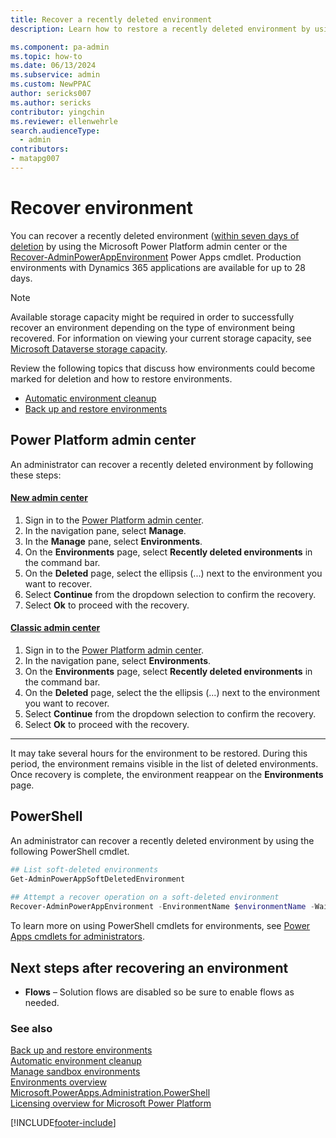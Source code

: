 ```yaml
---
title: Recover a recently deleted environment
description: Learn how to restore a recently deleted environment by using Microsoft Power Platform admin center or Power Apps cmdlet.

ms.component: pa-admin
ms.topic: how-to
ms.date: 06/13/2024
ms.subservice: admin
ms.custom: NewPPAC
author: sericks007
ms.author: sericks
contributor: yingchin
ms.reviewer: ellenwehrle
search.audienceType: 
  - admin
contributors:
- matapg007 
---
```


# Recover environment

You can recover a recently deleted environment ([within seven days of deletion](backup-restore-environments.md) by using the Microsoft Power Platform admin center or the [Recover-AdminPowerAppEnvironment](/powershell/module/microsoft.powerapps.administration.powershell/recover-adminpowerappenvironment?view=pa-ps-latest&preserve-view=true) Power Apps cmdlet. Production environments with Dynamics 365 applications are available for up to 28 days.

> [!NOTE]
> Available storage capacity might be required in order to successfully recover an environment depending on the type of environment being recovered. For information on viewing your current storage capacity, see [Microsoft Dataverse storage capacity](capacity-storage.md). 
> 
> Review the following topics that discuss how environments could become marked for deletion and how to restore environments.
>
> - [Automatic environment cleanup](automatic-environment-cleanup.md)
> - [Back up and restore environments](backup-restore-environments.md)

## Power Platform admin center

An administrator can recover a recently deleted environment by following these steps:

#### [New admin center](#tab/new)
1. Sign in to the [Power Platform admin center](https://admin.powerplatform.microsoft.com/).
1. In the navigation pane, select **Manage**.
1. In the **Manage** pane, select **Environments**.
1. On the **Environments** page,  select **Recently deleted environments** in the command bar.
1. On the **Deleted** page, select the ellipsis (...) next to the environment you want to recover.
1. Select **Continue** from the dropdown selection to confirm the recovery.
1. Select **Ok** to proceed with the recovery.
   
#### [Classic admin center](#tab/classic)
1. Sign in to the [Power Platform admin center](https://admin.powerplatform.microsoft.com/).
1. In the navigation pane, select **Environments**.
1. On the **Environments** page,  select **Recently deleted environments** in the command bar.
1. On the **Deleted** page, select the the ellipsis (...) next to the environment you want to recover.
1. Select **Continue** from the dropdown selection to confirm the recovery.
1. Select **Ok** to proceed with the recovery.
---

It may take several hours for the environment to be restored. During this period, the environment remains visible in the list of deleted environments. Once recovery is complete, the environment reappear on the **Environments** page.

## PowerShell

An administrator can recover a recently deleted environment by using the following PowerShell cmdlet.

```powershell  
## List soft-deleted environments
Get-AdminPowerAppSoftDeletedEnvironment
 
## Attempt a recover operation on a soft-deleted environment
Recover-AdminPowerAppEnvironment -EnvironmentName $environmentName -WaitUntilFinished $true
```

To learn more on using PowerShell cmdlets for environments, see [Power Apps cmdlets for administrators](powerapps-powershell.md#power-apps-cmdlets-for-administrators).

## Next steps after recovering an environment

- **Flows** – Solution flows are disabled so be sure to enable flows as needed.

### See also 

[Back up and restore environments](backup-restore-environments.md)<br>
[Automatic environment cleanup](automatic-environment-cleanup.md)<br>
[Manage sandbox environments](sandbox-environments.md)<br>
[Environments overview](environments-overview.md)<br>
[Microsoft.PowerApps.Administration.PowerShell](/powershell/module/microsoft.powerapps.administration.powershell/?view=pa-ps-latest&preserve-view=true)<br>
[Licensing overview for Microsoft Power Platform](pricing-billing-skus.md)

[!INCLUDE[footer-include](../includes/footer-banner.md)]
